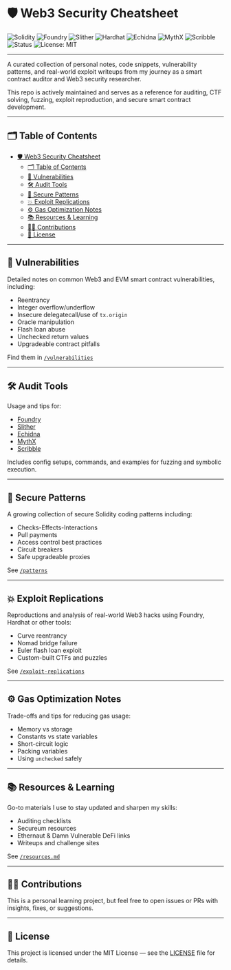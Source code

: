 # 🛡️ Web3 Security Cheatsheet

![Solidity](https://img.shields.io/badge/Solidity-^0.8.20-blueviolet)
![Foundry](https://img.shields.io/badge/Foundry-%F0%9F%94%A5-red)
![Slither](https://img.shields.io/badge/Slither-Static_Analyzer-green)
![Hardhat](https://img.shields.io/badge/Hardhat-EVM_Yellow)
![Echidna](https://img.shields.io/badge/Echidna-Fuzzer-orange)
![MythX](https://img.shields.io/badge/MythX-Security_Scanner-lightgrey)
![Scribble](https://img.shields.io/badge/Scribble-Formal_Verification-blue)
![Status](https://img.shields.io/badge/Status-Active-brightgreen)
![License: MIT](https://img.shields.io/badge/License-MIT-green.svg)

---

A curated collection of personal notes, code snippets, vulnerability patterns, and real-world exploit writeups from my journey as a smart contract auditor and Web3 security researcher.

This repo is actively maintained and serves as a reference for auditing, CTF solving, fuzzing, exploit reproduction, and secure smart contract development.

---

## 🗂️ Table of Contents

- [🛡️ Web3 Security Cheatsheet](#️-web3-security-cheatsheet)
  - [🗂️ Table of Contents](#️-table-of-contents)
  - [📖 Vulnerabilities](#-vulnerabilities)
  - [🛠 Audit Tools](#-audit-tools)
  - [📌 Secure Patterns](#-secure-patterns)
  - [💥 Exploit Replications](#-exploit-replications)
  - [⚙️ Gas Optimization Notes](#️-gas-optimization-notes)
  - [📚 Resources \& Learning](#-resources--learning)
  - [🧑‍💻 Contributions](#-contributions)
  - [📜 License](#-license)

---

## 📖 Vulnerabilities

Detailed notes on common Web3 and EVM smart contract vulnerabilities, including:
- Reentrancy
- Integer overflow/underflow
- Insecure delegatecall/use of `tx.origin`
- Oracle manipulation
- Flash loan abuse
- Unchecked return values
- Upgradeable contract pitfalls

Find them in [`/vulnerabilities`](./vulnerabilities)

---

## 🛠 Audit Tools

Usage and tips for:
- [Foundry](./tools/foundry.md)
- [Slither](./tools/slither.md)
- [Echidna](./tools/echidna.md)
- [MythX](./tools/mythx.md)
- [Scribble](./tools/scribble.md)

Includes config setups, commands, and examples for fuzzing and symbolic execution.

---

## 📌 Secure Patterns

A growing collection of secure Solidity coding patterns including:
- Checks-Effects-Interactions
- Pull payments
- Access control best practices
- Circuit breakers
- Safe upgradeable proxies

See [`/patterns`](./patterns)

---

## 💥 Exploit Replications

Reproductions and analysis of real-world Web3 hacks using Foundry, Hardhat or other tools:
- Curve reentrancy
- Nomad bridge failure
- Euler flash loan exploit
- Custom-built CTFs and puzzles

See [`/exploit-replications`](./exploit-replications)

---

## ⚙️ Gas Optimization Notes

Trade-offs and tips for reducing gas usage:
- Memory vs storage
- Constants vs state variables
- Short-circuit logic
- Packing variables
- Using `unchecked` safely

---

## 📚 Resources & Learning

Go-to materials I use to stay updated and sharpen my skills:
- Auditing checklists
- Secureum resources
- Ethernaut & Damn Vulnerable DeFi links
- Writeups and challenge sites

See [`/resources.md`](./resources.md)

---

## 🧑‍💻 Contributions

This is a personal learning project, but feel free to open issues or PRs with insights, fixes, or suggestions.

---

## 📜 License

This project is licensed under the MIT License — see the [LICENSE](./LICENSE) file for details.
